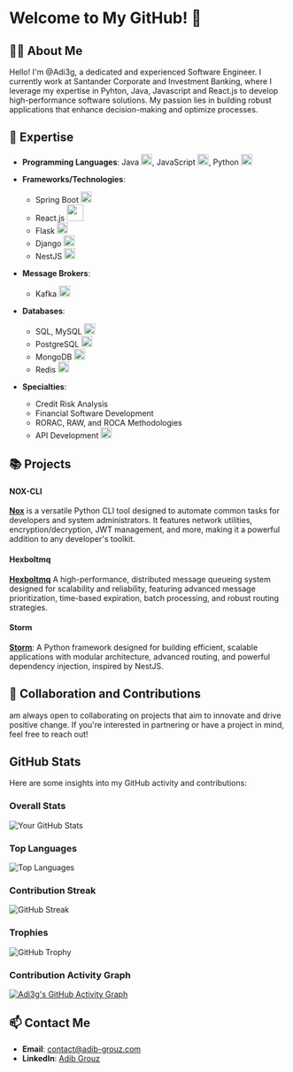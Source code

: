 # Welcome to My GitHub! 👋

## 🙋‍♂️ About Me
Hello! I'm @Adi3g, a dedicated and experienced Software Engineer. I currently work at Santander Corporate and Investment Banking, where I leverage my expertise in Pyhton, Java, Javascript and React.js to develop high-performance software solutions. My passion lies in building robust applications that enhance decision-making and optimize processes.

## 💼 Expertise
- **Programming Languages**: Java <img src="https://img.icons8.com/color/48/000000/java-coffee-cup-logo.png" width="20" height="20">, JavaScript <img src="https://img.icons8.com/color/48/000000/javascript.png" width="20" height="20">, Python <img src="https://img.icons8.com/color/48/000000/python.png" width="20" height="20">
- **Frameworks/Technologies**:
  - Spring Boot <img src="https://img.icons8.com/color/48/000000/spring-logo.png" width="20" height="20">
  - React.js <img src="https://img.icons8.com/plasticine/100/000000/react.png" width="30" height="30">
  - Flask <img src="https://img.icons8.com/color/48/000000/flask.png" width="20" height="20">
  - Django <img src="https://img.icons8.com/color/48/000000/django.png" width="20" height="20">
  - NestJS <img src="https://docs.nestjs.com/assets/logo-small.svg" width="20" height="20">
- **Message Brokers**:
  - Kafka <img src="https://github.com/user-attachments/assets/66be88dd-3f48-446a-9e6d-991feb90efd5" width="20" height="20">

- **Databases**:
  - SQL, MySQL <img src="https://img.icons8.com/color/48/000000/mysql-logo.png" width="20" height="20">
  - PostgreSQL <img src="https://img.icons8.com/color/48/000000/postgreesql.png" width="20" height="20">
  - MongoDB <img src="https://img.icons8.com/color/48/000000/mongodb.png" width="20" height="20">
  - Redis <img src="https://img.icons8.com/color/48/000000/redis.png" width="20" height="20">
- **Specialties**:
  - Credit Risk Analysis
  - Financial Software Development
  - RORAC, RAW, and ROCA Methodologies
  - API Development <img src="https://img.icons8.com/nolan/64/api-settings.png" width="20" height="20">

## 📚 Projects

#### NOX-CLI 
 [**Nox**](https://github.com/Adi3g/nox-cli) is a versatile Python CLI tool designed to automate common tasks for developers and system administrators. It features network utilities, encryption/decryption, JWT management, and more, making it a powerful addition to any developer's toolkit.

#### Hexboltmq
[**Hexboltmq**](https://github.com/Adi3g/hexboltmq) A high-performance, distributed message queueing system designed for scalability and reliability, featuring advanced message prioritization, time-based expiration, batch processing, and robust routing strategies.

#### Storm
[**Storm**](https://github.com/Adi3g/storm): A Python framework designed for building efficient, scalable applications with modular architecture, advanced routing, and powerful dependency injection, inspired by NestJS.

## 🤝 Collaboration and Contributions
 am always open to collaborating on projects that aim to innovate and drive positive change. If you're interested in partnering or have a project in mind, feel free to reach out!

## GitHub Stats

Here are some insights into my GitHub activity and contributions:

### Overall Stats

![Your GitHub Stats](https://github-readme-stats.vercel.app/api?username=Adi3g&show_icons=true&theme=dark&hide=issues,contribs&count_private=true&card_width=400)

### Top Languages

![Top Languages](https://github-readme-stats.vercel.app/api/top-langs/?username=Adi3g&layout=compact&hide=html,css&theme=dark)

### Contribution Streak

![GitHub Streak](https://github-readme-streak-stats.herokuapp.com/?user=Adi3g&theme=dark&date_format=M%20j%5B%2C%20Y%5D&hide_border=true)

### Trophies

![GitHub Trophy](https://github-profile-trophy.vercel.app/?username=Adi3g&theme=dark&margin-w=15&no-frame=true&column=8)

### Contribution Activity Graph

[![Adi3g's GitHub Activity Graph](https://github-readme-activity-graph.vercel.app/graph?username=Adi3g&bg_color=0d1117&color=5BCDEC&line=5BCDEC&point=FFFFFF&area=true&hide_border=true)](https://github.com/Adi3g)


## 📫 Contact Me
- **Email**: [contact@adib-grouz.com](mailto:contact@adib-grouz.com)
- **LinkedIn**: [Adib Grouz](https://www.linkedin.com/in/adib-grouz)

